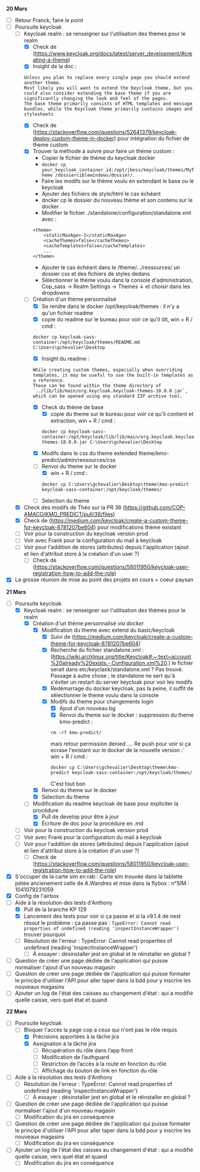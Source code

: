 **20 Mars**
- [ ] Retour Franck, faire le point
- [ ] Poursuite keycloak
    - [ ] Keycloak realm : se renseigner sur l'utilisation des thèmes pour le realm
        - [x] Check de (https://www.keycloak.org/docs/latest/server_development/#creating-a-theme)
        - [x] Insight de la doc : 
        ```
        Unless you plan to replace every single page you should extend another theme. 
        Most likely you will want to extend the Keycloak theme, but you could also consider extending the base theme if you are significantly changing the look and feel of the pages. 
        The base theme primarily consists of HTML templates and message bundles, while the Keycloak theme primarily contains images and stylesheets
        ```
        - [x] Check de (https://stackoverflow.com/questions/52641379/keycloak-deploy-custom-theme-in-docker) pour intégration du fichier de theme custom
        - [x] Trouver la méthode à suivre pour faire un thème custom : 
            - Copier le fichier de thème du keycloak docker 
            - ```docker cp your_keycloak_container_id:/opt/jboss/keycloak/themes/MyTheme /dossierciblewindows/dossier/. ```
            - Faire les modifs sur le thème voulu en extendant le base ou le keycloak
            - Ajouter des fichiers de style/html le cas échéant
            - docker cp le dossier du nouveau thème et son contenu sur le docker
            - Modifier le fichier ./standalone/configuration/standalone.xml avec  :
            ```
            <theme>
                <staticMaxAge>-1</staticMaxAge>
                <cacheThemes>false</cacheThemes>
                <cacheTemplates>false</cacheTemplates>
                ...
            </theme>
            ```
            - Ajouter le cas échéant dans le /theme/.../ressources/ un dossier css et des fichiers de styles dedans
            - Sélectionner le thème voulu dans la console d'administration, Cop_sass -> Realm Settings -> Themes ↓ et choisir dans les dropdowns
        - [ ] Création d'un thème personnalisé
            - [x] Se rendre dans le docker /opt/keycloak/themes : il n'y a qu'un fichier readme
            - [x] copie du readme sur le bureau pour voir ce qu'il dit, win + R / cmd :
            ```
            docker cp keycloak-sass-container:/opt/keycloak/themes/README.md C:\Users\gchevalier\Desktop
            ```
            - [x] Insight du readme : 
            ```
            While creating custom themes, especially when overriding templates, it may be useful to use the built-in templates as a reference. 
            These can be found within the theme directory of `../lib/lib/main/org.keycloak.keycloak-themes-18.0.0.jar`, which can be opened using any standard ZIP archive tool.
            ```
            - [x] Check du thème de base
                - [x] copie du theme sur le bureau pour voir ce qu'il contient et extraction, win + R / cmd :
                ```
                docker cp keycloak-sass-container:/opt/keycloak/lib/lib/main/org.keycloak.keycloak-themes-18.0.0.jar C:\Users\gchevalier\Desktop
                ```
            - [x] Modifs dans le css du theme extended theme/kmo-predict/admin/ressources/css
            - [ ] Renvoi du theme sur le docker
                - [x] win + R / cmd :
                ```
                docker cp C:\Users\gchevalier\Desktop\theme\kmo-predict keycloak-sass-container:/opt/keycloak/themes/
                ```
            - [ ] Selection du theme 
    - [x] Check des modifs de Théo sur la PR 36  (https://github.com/COP-AMACO/KMO_PREDICT/pull/36/files)
    - [x] Check de (https://medium.com/keycloak/create-a-custom-theme-for-keycloak-8781207be604) pour modifications thème existant
    - [ ] Voir pour la construction du keycloak version prod
    - [ ] Voir avec Frank pour la configuration du mail à keycloak
    - [ ] Voir pour l'addition de stores (attributes) depuis l'application (ajout et lien d'attribut store à la création d'un user ?)
        - [ ] Check de (https://stackoverflow.com/questions/58011950/keycloak-user-registration-how-to-add-the-role)
- [x] La grosse réunion de mise au point des projets en cours + coeur paysan

**21 Mars**
- [ ] Poursuite keycloak
    - [x] Keycloak realm : se renseigner sur l'utilisation des thèmes pour le realm
        - [x] Création d'un thème personnalisé *via docker*
            - [x] Modification du theme avec extend du basic/keycloak
                - [x] Suivi de (https://medium.com/keycloak/create-a-custom-theme-for-keycloak-8781207be604)
                - [x] Recherche du fichier standalone.xml : (https://wiki.archlinux.org/title/Keycloak#:~:text=account%20already%20exists.-,Configuration,xml%20.) le fichier serait dans etc/keyclaok/standalone.xml ? Pas trouvé. Passage à autre chose ; le standalone ne sert qu'à s'éviter un restart du server keycloak pour voir les modifs
                - [x] Redémarrage du docker keycloak, pas la peine, il suffit de sélectionner le theme voulu dans la console
                - [x] Modifs du theme pour changements login 
                    - [x] Ajout d'un nouveau bg
                    - [x] Renvoi du theme sur le docker : 
                    suppression du theme kmo-predict :
                    ```
                    rm -rf kmo-predict/
                    ```
                    mais retour permission denied ....
                    Re push pour voir si ça ecrase l'existant sur le docker de la nouvelle version :`
                    win + R / cmd :
                    ```
                    docker cp C:\Users\gchevalier\Desktop\theme\kmo-predict keycloak-sass-container:/opt/keycloak/themes/
                    ```
                    C'est tout bon
            - [x] Renvoi du theme sur le docker
            - [x] Selection du theme 
        - [ ] Modification du readme keycloak de base pour expliciter la procédure
            - [x] Pull de develop pour être à jour
            - [x] Écriture de doc pour la procédure en .md
    - [ ] Voir pour la construction du keycloak version prod
    - [ ] Voir avec Frank pour la configuration du mail à keycloak
    - [ ] Voir pour l'addition de stores (attributes) depuis l'application (ajout et lien d'attribut store à la création d'un user ?)
        - [ ] Check de (https://stackoverflow.com/questions/58011950/keycloak-user-registration-how-to-add-the-role)
- [x] S'occuper de la carte sim en rab : Carte sim trouvée dans la tablette pétée ancienement celle de A.Wandres et mise dans la flybox : n°SIM : 1041079231059
- [x] Config de l'airbox
- [ ] Aide à la résolution des tests d'Anthony
    - [x] Pull de la branche KP 129
    - [x] Lancement des tests pour voir si ça passe et si la v9.1.4 de nest résout le problème : ça passe pas : 
    ```TypeError: Cannot read properties of undefined (reading 'inspectInstanceWrapper')```
    trouver pourquoi
    - [ ] Résolution de l'erreur : TypeError: Cannot read properties of undefined (reading 'inspectInstanceWrapper')
        - [ ] À essayer : désinstaller jest en global et le réinstaller en global ?
- [ ] Question de créer une page dédiée de l'application qui puisse normaliser l'ajout d'un nouveau magasin
- [ ] Question de créer une page dédiée de l'application qui puisse formater le principe d'utiliser l'API  pour aller taper dans la bdd pour y inscrire les nouveaux magasins
- [ ] Ajouter un log de l'état des caisses au changement d'état : qui a modifié quelle caisse, vers quel état et quand

**22 Mars**
- [ ] Poursuite keycloak
    - [ ] Bloquer l'accès la page cop a ceux qui n'ont pas le rôle requis
        - [x] Précisions apportées à la tâche jira
        - [x] Assignation à la tâche jira
            - [ ] Récupération du rôle dans l’app front
            - [ ] Modification de l’authguard
            - [ ] Restriction de l’accès à la route en fonction du rôle 
            - [ ] Affichage du bouton de link en fonction du rôle
- [ ] Aide à la résolution des tests d'Anthony
    - [ ] Résolution de l'erreur : TypeError: Cannot read properties of undefined (reading 'inspectInstanceWrapper')
        - [ ] À essayer : désinstaller jest en global et le réinstaller en global ?
- [ ] Question de créer une page dédiée de l'application qui puisse normaliser l'ajout d'un nouveau magasin
    - [ ] Modification du jira en conséquence
- [ ] Question de créer une page dédiée de l'application qui puisse formater le principe d'utiliser l'API  pour aller taper dans la bdd pour y inscrire les nouveaux magasins
    - [ ] Modification du jira en conséquence
- [ ] Ajouter un log de l'état des caisses au changement d'état : qui a modifié quelle caisse, vers quel état et quand
    - [ ] Modification du jira en conséquence